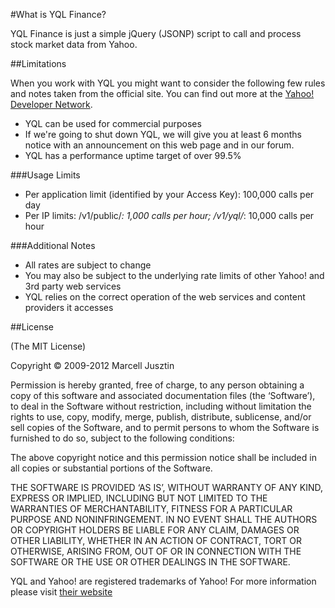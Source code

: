 #What is YQL Finance?

YQL Finance is just a simple jQuery (JSONP) script to call and process stock market data from Yahoo.

##Limitations

When you work with YQL you might want to consider the following few rules and notes taken from the official site. You can find out more at the [Yahoo! Developer Network](http://developer.yahoo.com/yql/).

- YQL can be used for commercial purposes
- If we're going to shut down YQL, we will give you at least 6 months notice with an announcement on this web page and in our forum.
- YQL has a performance uptime target of over 99.5%

###Usage Limits

- Per application limit (identified by your Access Key): 100,000 calls per day
- Per IP limits: /v1/public/*: 1,000 calls per hour; /v1/yql/*: 10,000 calls per hour

###Additional Notes

- All rates are subject to change
- You may also be subject to the underlying rate limits of other Yahoo! and 3rd party web services
- YQL relies on the correct operation of the web services and content providers it accesses

##License

(The MIT License)

Copyright © 2009-2012 Marcell Jusztin

Permission is hereby granted, free of charge, to any person obtaining a copy of this software and associated documentation files (the ‘Software’), to deal in the Software without restriction, including without limitation the rights to use, copy, modify, merge, publish, distribute, sublicense, and/or sell copies of the Software, and to permit persons to whom the Software is furnished to do so, subject to the following conditions:

The above copyright notice and this permission notice shall be included in all copies or substantial portions of the Software.

THE SOFTWARE IS PROVIDED ‘AS IS’, WITHOUT WARRANTY OF ANY KIND, EXPRESS OR IMPLIED, INCLUDING BUT NOT LIMITED TO THE WARRANTIES OF MERCHANTABILITY, FITNESS FOR A PARTICULAR PURPOSE AND NONINFRINGEMENT. IN NO EVENT SHALL THE AUTHORS OR COPYRIGHT HOLDERS BE LIABLE FOR ANY CLAIM, DAMAGES OR OTHER LIABILITY, WHETHER IN AN ACTION OF CONTRACT, TORT OR OTHERWISE, ARISING FROM, OUT OF OR IN CONNECTION WITH THE SOFTWARE OR THE USE OR OTHER DEALINGS IN THE SOFTWARE.

YQL and Yahoo! are registered trademarks of Yahoo! For more information please visit [their website](http://info.yahoo.com/legal/uk/yahoo/ip_copyright.html)